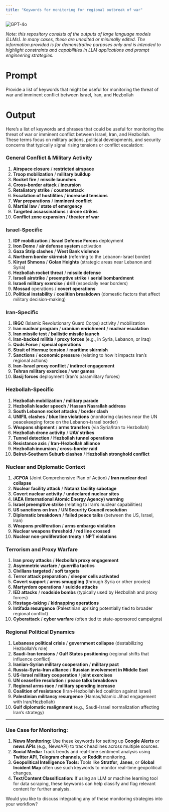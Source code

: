 ```yaml
---
title: "Keywords for monitoring for regional outbreak of war"
---
```

![GPT-4o](https://img.shields.io/badge/GPT--4o-3333FF?style=for-the-badge&logo=openai&logoColor=white)



*Note: this repository consists of the outputs of large language models (LLMs). In many cases, these are unedited or minimally edited. The information provided is for demonstrative purposes only and is intended to highlight constraints and capabilities in LLM applications and prompt engineering strategies.*


# Prompt

Provide a list of keywords that might be useful for monitoring the threat of war and imminent conflict between Israel, Iran, and Hezbollah

# Output

Here’s a list of keywords and phrases that could be useful for monitoring the threat of war or imminent conflict between Israel, Iran, and Hezbollah. These terms focus on military actions, political developments, and security concerns that typically signal rising tensions or conflict escalation:

### **General Conflict & Military Activity**
1. **Airspace closure** / **restricted airspace**
2. **Troop mobilization** / **military buildup**
3. **Rocket fire** / **missile launches**
4. **Cross-border attack** / **incursion**
5. **Retaliatory strike** / **counterattack**
6. **Escalation of hostilities** / **increased tensions**
7. **War preparations** / **imminent conflict**
8. **Martial law** / **state of emergency**
9. **Targeted assassinations** / **drone strikes**
10. **Conflict zone expansion** / **theater of war**

### **Israel-Specific**
1. **IDF mobilization** / **Israel Defense Forces** deployment
2. **Iron Dome** / **air defense system** activation
3. **Gaza Strip clashes** / **West Bank violence**
4. **Northern border skirmish** (referring to the Lebanon-Israel border)
5. **Kiryat Shmona** / **Golan Heights** (strategic areas near Lebanon and Syria)
6. **Hezbollah rocket threat** / **missile defense**
7. **Israeli airstrike** / **preemptive strike** / **aerial bombardment**
8. **Israeli military exercise** / **drill** (especially near borders)
9. **Mossad** operations / **covert operations**
10. **Political instability** / **coalition breakdown** (domestic factors that affect military decision-making)

### **Iran-Specific**
1. **IRGC** (Islamic Revolutionary Guard Corps) activity / mobilization
2. **Iran nuclear program** / **uranium enrichment** / **nuclear escalation**
3. **Iran missile test** / **ballistic missile launch**
4. **Iran-backed militia** / **proxy forces** (e.g., in Syria, Lebanon, or Iraq)
5. **Quds Force** / **special operations**
6. **Strait of Hormuz tension** / **maritime skirmish**
7. **Sanctions** / **economic pressure** (relating to how it impacts Iran’s regional actions)
8. **Iran-Israel proxy conflict** / **indirect engagement**
9. **Tehran military exercises** / **war games**
10. **Basij forces** deployment (Iran's paramilitary forces)

### **Hezbollah-Specific**
1. **Hezbollah mobilization** / **military parade**
2. **Hezbollah leader speech** / **Hassan Nasrallah address**
3. **South Lebanon rocket attacks** / **border clash**
4. **UNIFIL clashes** / **blue line violations** (monitoring clashes near the UN peacekeeping force on the Lebanon-Israel border)
5. **Weapons shipment** / **arms transfers** (via Syria/Iran to Hezbollah)
6. **Hezbollah drone activity** / **UAV strikes**
7. **Tunnel detection** / **Hezbollah tunnel operations**
8. **Resistance axis** / **Iran-Hezbollah alliance**
9. **Hezbollah incursion** / **cross-border raid**
10. **Beirut-Southern Suburb clashes** / **Hezbollah stronghold conflict**

### **Nuclear and Diplomatic Context**
1. **JCPOA** (Joint Comprehensive Plan of Action) / **Iran nuclear deal collapse**
2. **Nuclear facility attack** / **Natanz facility sabotage**
3. **Covert nuclear activity** / **undeclared nuclear sites**
4. **IAEA (International Atomic Energy Agency) warning**
5. **Israel preemptive strike** (relating to Iran’s nuclear capabilities)
6. **US sanctions on Iran** / **UN Security Council resolution**
7. **Diplomatic breakdown** / **failed peace talks** (between the US, Israel, Iran)
8. **Weapons proliferation** / **arms embargo violation**
9. **Nuclear weapons threshold** / **red line crossed**
10. **Nuclear non-proliferation treaty** / **NPT violations**

### **Terrorism and Proxy Warfare**
1. **Iran proxy attacks** / **Hezbollah proxy engagement**
2. **Asymmetric warfare** / **guerrilla tactics**
3. **Civilians targeted** / **soft targets**
4. **Terror attack preparation** / **sleeper cells activated**
5. **Covert support** / **arms smuggling** (through Syria or other proxies)
6. **Martyrdom operations** / **suicide attacks**
7. **IED attacks** / **roadside bombs** (typically used by Hezbollah and proxy forces)
8. **Hostage-taking** / **kidnapping operations**
9. **Intifada resurgence** (Palestinian uprising potentially tied to broader regional conflict)
10. **Cyberattack** / **cyber warfare** (often tied to state-sponsored campaigns)

### **Regional Political Dynamics**
1. **Lebanese political crisis** / **government collapse** (destabilizing Hezbollah’s role)
2. **Saudi-Iran tensions** / **Gulf States positioning** (regional shifts that influence conflict)
3. **Iranian-Syrian military cooperation** / **military pact**
4. **Russia-Syria-Iran alliance** / **Russian involvement in Middle East**
5. **US-Israel military cooperation** / **joint exercises**
6. **UN ceasefire resolution** / **peace talks breakdown**
7. **Regional arms race** / **military spending increase**
8. **Coalition of resistance** (Iran-Hezbollah led coalition against Israel)
9. **Palestinian militancy resurgence** (Hamas/Islamic Jihad engagement with Iran/Hezbollah)
10. **Gulf diplomatic realignment** (e.g., Saudi-Israel normalization affecting Iran’s strategy)

---

### **Use Case for Monitoring:**
1. **News Monitoring:** Use these keywords for setting up **Google Alerts** or **news APIs** (e.g., NewsAPI) to track headlines across multiple sources.
2. **Social Media:** Track trends and real-time sentiment analysis using **Twitter API**, **Telegram channels**, or **Reddit** monitoring.
3. **Geopolitical Intelligence Tools:** Tools like **Stratfor**, **Janes**, or **Global Incident Map** often use such keywords to monitor real-time geopolitical changes.
4. **Text/Content Classification:** If using an LLM or machine learning tool for data scraping, these keywords can help classify and flag relevant content for further analysis.

Would you like to discuss integrating any of these monitoring strategies into your workflow?